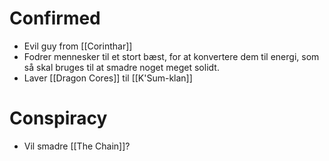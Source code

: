 # Confirmed
- Evil guy from [[Corinthar]]
- Fodrer mennesker til et stort bæst, for at konvertere dem til energi, som så skal bruges til at smadre noget meget solidt.
- Laver [[Dragon Cores]] til [[K'Sum-klan]]

# Conspiracy
- Vil smadre [[The Chain]]?